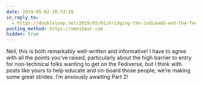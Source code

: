 ```yaml
---
date: 2019-05-02 16:53:28
in_reply_to:
  - https://doubleloop.net/2019/05/01/bridging-the-indieweb-and-the-fediverse-with-bridgy-fed-part-1/
posting_method: https://omnibear.com
hidden: true
---
```


Neil, this is both remarkably well-written and informative! I have to agree with all the points you’ve raised, particularly about the high barrier to entry for non-technical folks wanting to get on the Fediverse, but I think with posts like yours to help educate and on-board those people, we’re making some great strides. I’m anxiously awaiting Part 2!

